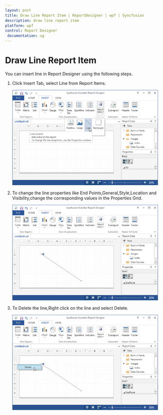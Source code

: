 ```yaml
---
layout: post
title: Draw Line Report Item | ReportDesigner | wpf | Syncfusion
description: draw line report item
platform: wpf
control: Report Designer
 documentation: ug
---
```


# Draw Line Report Item

You can insert line in Report Designer using the following steps.

1. Click Insert Tab, select Line from Report Items.

   ![](Draw-Line-Report-Item_images/Draw-Line-Report-Item_img1.png)
   
2. To change the line properties like End Points,General,Style,Location and Visibility,change the corresponding values in the Properties Grid.

   ![](Draw-Line-Report-Item_images/Draw-Line-Report-Item_img2.png) 

3. To Delete the line,Right click on the line and select Delete.

   ![](Draw-Line-Report-Item_images/Draw-Line-Report-Item_img3.png)